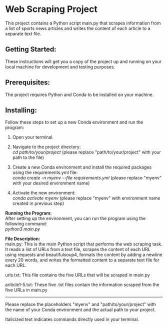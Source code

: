 # Web Scraping Project  
This project contains a Python script main.py that scrapes information from a list of sports news articles and writes the content of each article to a separate text file.


## Getting Started:  
These instructions will get you a copy of the project up and running on your local machine for development and testing purposes.


## Prerequisites:  
The project requires Python and Conda to be installed on your machine.


## Installing:  
Follow these steps to set up a new Conda environment and run the program:

1. Open your terminal.

2. Navigate to the project directory:  
    *cd path/to/your/project* (please replace "path/to/your/project" with your path to the file)

3. Create a new Conda environment and install the required packages using the requirements.yml file:  
    *conda create -n myenv --file requirements.yml* (please replace "myenv" with your desired environment name)

4. Activate the new environment:  
    *conda activate myenv* (please replace "myenv" with environment name created in previous step)


__Running the Program:__  
After setting up the environment, you can run the program using the following command:  
*python3 main.py*


__File Description:__  
main.py: This is the main Python script that performs the web scraping task. It reads a list of URLs from a text file, scrapes the content of each URL using requests and beautifulsoup4, formats the content by adding a newline every 20 words, and writes the formatted content to a separate text file for each URL.


urls.txt: This file contains the five URLs that will be scraped in main.py


ariticle1-5.txt: These five .txt files contain the information scraped from the five URLs in main.py

------------------------------------------------------------------------------------------------------------

Please replace the placeholders "myenv" and "path/to/your/project" with the name of your Conda environment and the actual path to your project.

Italicized text indicates commands directly used in your terminal.

